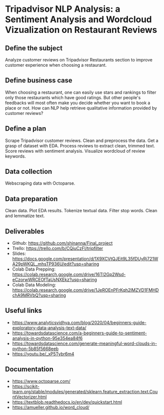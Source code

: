# Tripadvisor NLP Analysis: a Sentiment Analysis and Wordcloud Vizualization on Restaurant Reviews

## Define the subject

Analyze customer reviews on Tripadvisor Restaurants section to improve customer experience when choosing a restaurant. 

## Define business case

When choosing a restaurant, one can easily use stars and rankings to filter only those restaurants which have good ratings. But other people's feedbacks will most often make you decide whether you want to book a place or not. How can NLP help retrieve qualitative information provided by customer reviews?

## Define a plan

Scrape Tripadvisor customer reviews. 
Clean and preprocess the data. 
Get a grasp of dataset with EDA. 
Process reviews to extract clean, trimmed text. 
Score reviews with sentiment analysis. 
Visualize wordcloud of review keywords. 

## Data collection

Webscraping data with Octoparse.

## Data preparation

Clean data. 
Plot EDA results. 
Tokenize textual data.
Filter stop words.
Clean and lemmatize text.

## Deliverables

- Github: https://github.com/shinanna/Final_project
- Trello: https://trello.com/b/CQiuCzFI/tripfilter
- Slides: https://docs.google.com/presentation/d/1X9XCVtQJEit9L35fDUyRj721WA29pWKQL_mhsTP936U/edit?usp=sharing
- Colab Data Prepping: https://colab.research.google.com/drive/16Tl2Gp2Wsd-eCzorwWRCEOfTaUsNXEkz?usp=sharing
- Colab Data Modeling: https://colab.research.google.com/drive/1JeROEnPFrKqh2IMZVD1FMHDchA9MRVbQ?usp=sharing

## Useful links
- https://www.analyticsvidhya.com/blog/2020/04/beginners-guide-exploratory-data-analysis-text-data/
- https://towardsdatascience.com/a-beginners-guide-to-sentiment-analysis-in-python-95e354ea84f6
- https://towardsdatascience.com/generate-meaningful-word-clouds-in-python-5b85f5668eeb
- https://youtu.be/_xP5Tybr6m4

## Documentation
- https://www.octoparse.com/
- https://scikit-learn.org/stable/modules/generated/sklearn.feature_extraction.text.CountVectorizer.html
- https://textblob.readthedocs.io/en/dev/quickstart.html
- https://amueller.github.io/word_cloud/
